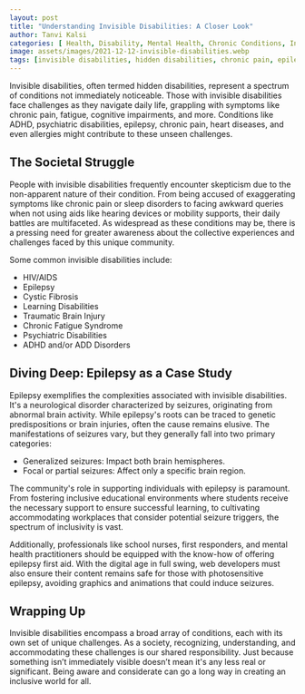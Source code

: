 ```yaml
---
layout: post
title: "Understanding Invisible Disabilities: A Closer Look"
author: Tanvi Kalsi
categories: [ Health, Disability, Mental Health, Chronic Conditions, Inclusivity, Diversity ]
image: assets/images/2021-12-12-invisible-disabilities.webp
tags: [invisible disabilities, hidden disabilities, chronic pain, epilepsy, adhd, cystic fibrosis, learning disabilities, traumatic brain injury, chronic fatigue syndrome, inclusivity]
---
```

Invisible disabilities, often termed hidden disabilities, represent a spectrum of conditions not immediately noticeable. Those with invisible disabilities face challenges as they navigate daily life, grappling with symptoms like chronic pain, fatigue, cognitive impairments, and more. Conditions like ADHD, psychiatric disabilities, epilepsy, chronic pain, heart diseases, and even allergies might contribute to these unseen challenges.

## The Societal Struggle
People with invisible disabilities frequently encounter skepticism due to the non-apparent nature of their condition. From being accused of exaggerating symptoms like chronic pain or sleep disorders to facing awkward queries when not using aids like hearing devices or mobility supports, their daily battles are multifaceted. As widespread as these conditions may be, there is a pressing need for greater awareness about the collective experiences and challenges faced by this unique community.

Some common invisible disabilities include:
- HIV/AIDS
- Epilepsy
- Cystic Fibrosis
- Learning Disabilities
- Traumatic Brain Injury
- Chronic Fatigue Syndrome
- Psychiatric Disabilities
- ADHD and/or ADD Disorders

## Diving Deep: Epilepsy as a Case Study
Epilepsy exemplifies the complexities associated with invisible disabilities. It's a neurological disorder characterized by seizures, originating from abnormal brain activity. While epilepsy's roots can be traced to genetic predispositions or brain injuries, often the cause remains elusive. The manifestations of seizures vary, but they generally fall into two primary categories:
- Generalized seizures: Impact both brain hemispheres.
- Focal or partial seizures: Affect only a specific brain region.

The community's role in supporting individuals with epilepsy is paramount. From fostering inclusive educational environments where students receive the necessary support to ensure successful learning, to cultivating accommodating workplaces that consider potential seizure triggers, the spectrum of inclusivity is vast.

Additionally, professionals like school nurses, first responders, and mental health practitioners should be equipped with the know-how of offering epilepsy first aid. With the digital age in full swing, web developers must also ensure their content remains safe for those with photosensitive epilepsy, avoiding graphics and animations that could induce seizures.

## Wrapping Up
Invisible disabilities encompass a broad array of conditions, each with its own set of unique challenges. As a society, recognizing, understanding, and accommodating these challenges is our shared responsibility. Just because something isn’t immediately visible doesn’t mean it's any less real or significant. Being aware and considerate can go a long way in creating an inclusive world for all.
